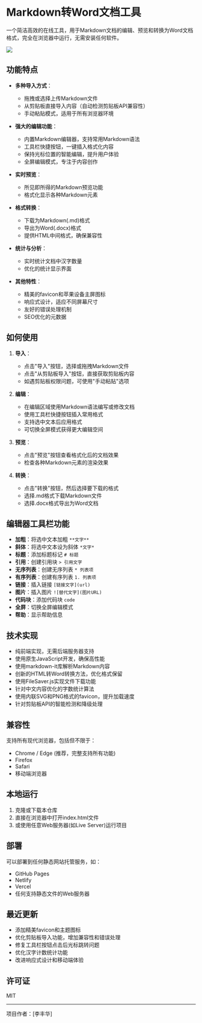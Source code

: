 # Markdown转Word文档工具

一个简洁高效的在线工具，用于Markdown文档的编辑、预览和转换为Word文档格式，完全在浏览器中运行，无需安装任何软件。

![](https://cdn.statically.io/gh/jxzzlfh/picx-images-hosting@master/image.2veyjxy8bf.webp)

## 功能特点

- **多种导入方式**：
  - 拖拽或选择上传Markdown文件
  - 从剪贴板直接导入内容（自动检测剪贴板API兼容性）
  - 手动粘贴模式，适用于所有浏览器环境

- **强大的编辑功能**：
  - 内置Markdown编辑器，支持常用Markdown语法
  - 工具栏快捷按钮，一键插入格式化内容
  - 保持光标位置的智能编辑，提升用户体验
  - 全屏编辑模式，专注于内容创作

- **实时预览**：
  - 所见即所得的Markdown预览功能
  - 格式化显示各种Markdown元素

- **格式转换**：
  - 下载为Markdown(.md)格式
  - 导出为Word(.docx)格式
  - 提供HTML中间格式，确保兼容性

- **统计与分析**：
  - 实时统计文档中汉字数量
  - 优化的统计显示界面

- **其他特性**：
  - 精美的favicon和苹果设备主屏图标
  - 响应式设计，适应不同屏幕尺寸
  - 友好的错误处理机制
  - SEO优化的元数据

## 如何使用

1. **导入**：
   - 点击"导入"按钮，选择或拖拽Markdown文件
   - 点击"从剪贴板导入"按钮，直接获取剪贴板内容
   - 如遇剪贴板权限问题，可使用"手动粘贴"选项

2. **编辑**：
   - 在编辑区域使用Markdown语法编写或修改文档
   - 使用工具栏快捷按钮插入常用格式
   - 支持选中文本后应用格式
   - 可切换全屏模式获得更大编辑空间

3. **预览**：
   - 点击"预览"按钮查看格式化后的文档效果
   - 检查各种Markdown元素的渲染效果

4. **转换**：
   - 点击"转换"按钮，然后选择要下载的格式
   - 选择.md格式下载Markdown文件
   - 选择.docx格式导出为Word文档

## 编辑器工具栏功能

- **加粗**：将选中文本加粗 `**文字**`
- **斜体**：将选中文本设为斜体 `*文字*`
- **标题**：添加标题标记 `# 标题`
- **引用**：创建引用块 `> 引用文字`
- **无序列表**：创建无序列表 `* 列表项`
- **有序列表**：创建有序列表 `1. 列表项`
- **链接**：插入链接 `[链接文字](url)`
- **图片**：插入图片 `![替代文字](图片URL)`
- **代码块**：添加代码块 ```code```
- **全屏**：切换全屏编辑模式
- **帮助**：显示帮助信息

## 技术实现

- 纯前端实现，无需后端服务器支持
- 使用原生JavaScript开发，确保高性能
- 使用markdown-it库解析Markdown内容
- 创新的HTML转Word转换方法，优化格式保留
- 使用FileSaver.js实现文件下载功能
- 针对中文内容优化的字数统计算法
- 使用内联SVG和PNG格式的favicon，提升加载速度
- 针对剪贴板API的智能检测和降级处理

## 兼容性

支持所有现代浏览器，包括但不限于：
- Chrome / Edge (推荐，完整支持所有功能)
- Firefox
- Safari
- 移动端浏览器

## 本地运行

1. 克隆或下载本仓库
2. 直接在浏览器中打开index.html文件
3. 或使用任意Web服务器(如Live Server)运行项目

## 部署

可以部署到任何静态网站托管服务，如：
- GitHub Pages
- Netlify
- Vercel
- 任何支持静态文件的Web服务器

## 最近更新

- 添加精美favicon和主题图标
- 优化剪贴板导入功能，增加兼容性和错误处理
- 修复工具栏按钮点击后光标跳转问题
- 优化汉字计数统计功能
- 改进响应式设计和移动端体验

## 许可证

MIT

---

项目作者：[李丰华] 
